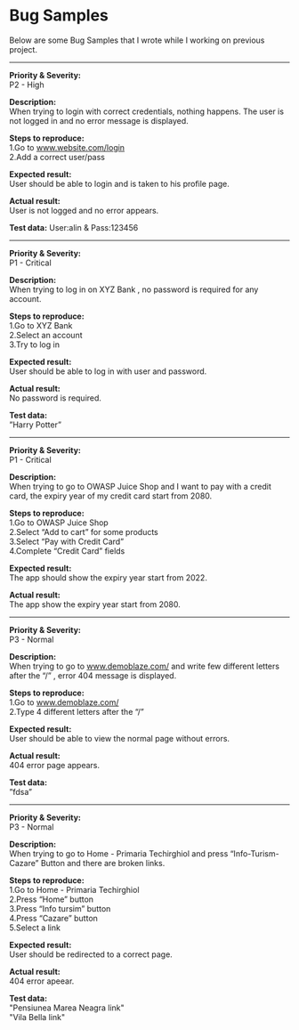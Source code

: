 # Bug Samples

Below are some Bug Samples that I wrote while I working on previous project.

------------------

**Priority & Severity:**<br>
P2 - High

**Description:**<br>
When trying to login with correct credentials, nothing happens. The user is not logged in and no error message is displayed.

**Steps to reproduce:**<br>
1.Go to www.website.com/login<br>
2.Add a correct user/pass

**Expected result:**<br>
User should be able to login and is taken to his profile page.

**Actual result:**<br>
User is not logged and no error appears.

**Test data:**
User:alin & Pass:123456

------------------

**Priority & Severity:**<br>
P1 - Critical

**Description:**<br>
When trying to log in on XYZ Bank , no password is required for any account.

**Steps to reproduce:**<br>
1.Go to XYZ Bank  
2.Select an account<br>
3.Try to log in

**Expected result:**<br>
User should be able to log in with user and password.

**Actual result:**<br>
No password is required.

**Test data:**<br>
”Harry Potter”

------------------

**Priority & Severity:**<br>
P1 - Critical

**Description:**<br>
When trying to go to OWASP Juice Shop and I want to pay with a credit card, the expiry year of my credit card start from 2080.

**Steps to reproduce:**<br>
1.Go to OWASP Juice Shop<br> 
2.Select “Add to cart” for some products<br>
3.Select “Pay with Credit Card”<br>
4.Complete “Credit Card” fields 

**Expected result:**<br>
The app should show the expiry year start from 2022.

**Actual result:**<br>
The app show the expiry year start from 2080.

------------------

**Priority & Severity:**<br>
P3 - Normal

**Description:**<br>
When trying to go to www.demoblaze.com/ and write few different letters after the “/” , error 404 message is displayed.

**Steps to reproduce:**<br>
1.Go to www.demoblaze.com/<br> 
2.Type 4 different letters after the “/”

**Expected result:**<br>
User should be able to view the normal page without errors.

**Actual result:**<br>
404 error page appears.

**Test data:**<br>
”fdsa”

------------------

**Priority & Severity:**<br>
P3 - Normal

**Description:**<br>
When trying to go to Home - Primaria Techirghiol  and press “Info-Turism-Cazare” Button and there are broken links.

**Steps to reproduce:**<br>
1.Go to Home - Primaria Techirghiol<br> 
2.Press “Home” button<br>
3.Press “Info tursim” button<br>
4.Press “Cazare” button<br>
5.Select a link

**Expected result:**<br>
User should be redirected to a correct page.

**Actual result:**<br>
404 error apeear.

**Test data:**<br>
"Pensiunea Marea Neagra link"<br>
"Vila Bella link"
